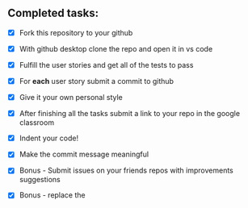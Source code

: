## Completed tasks:

- [X] Fork this repository to your github
- [X] With github desktop clone the repo and open it in vs code
- [X] Fulfill the user stories and get all of the tests to pass
- [X] For <strong>each</strong> user story submit a commit to github
- [X] Give it your own personal style
- [X] After finishing all the tasks submit a link to your repo in the google classroom
- [X] Indent your code!
- [X] Make the commit message meaningful
- [X] Bonus - Submit issues on your friends repos with improvements suggestions
- [X] Bonus - replace the <script> tag with local version of the tests files instead of the url vesrion provided
- [X] Bonus - deploy your project to github pages
- [X] Bonus - add local img to your repo and add it to your website

  Yay! I've completed all tasks!
  
  User Story for Technical Documentation Page: https://tinyurl.com/techdocfcc
  
  _____________________________________________________________________________________________
  

  I've enjoyed this task very much, mostly using CSS. I believe I have improved greatly throughout this week,
  and the first thing I've learned by doing this project is that @media query is an important element in CSS that I should master using,
  and secondly that I should have multiple queries in the future in order to support as many devices as I believe my website will reach.
  In this project I've put my @media query last since it interfered with the rest of my CSS code.
